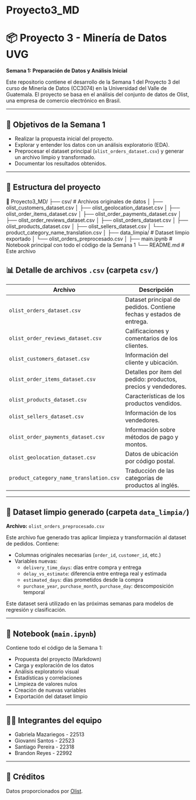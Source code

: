 # Proyecto3_MD

# 📦 Proyecto 3 - Minería de Datos UVG

**Semana 1: Preparación de Datos y Análisis Inicial**

Este repositorio contiene el desarrollo de la Semana 1 del Proyecto 3 del curso de Minería de Datos (CC3074) en la Universidad del Valle de Guatemala. El proyecto se basa en el análisis del conjunto de datos de Olist, una empresa de comercio electrónico en Brasil.

---

## 📌 Objetivos de la Semana 1

- Realizar la propuesta inicial del proyecto.
- Explorar y entender los datos con un análisis exploratorio (EDA).
- Preprocesar el dataset principal (`olist_orders_dataset.csv`) y generar un archivo limpio y transformado.
- Documentar los resultados obtenidos.

---

## 📂 Estructura del proyecto

📁 Proyecto3_MD/
├── csv/                                                               # Archivos originales de datos
│   ├── olist_customers_dataset.csv
│   ├── olist_geolocation_dataset.csv
│   ├── olist_order_items_dataset.csv
│   ├── olist_order_payments_dataset.csv
│   ├── olist_order_reviews_dataset.csv
│   ├── olist_orders_dataset.csv
│   ├── olist_products_dataset.csv
│   ├── olist_sellers_dataset.csv
│   └── product_category_name_translation.csv
│
├── data_limpia/                                                   # Dataset limpio exportado
│   └── olist_orders_preprocesado.csv
│
├── main.ipynb                                                    # Notebook principal con todo el código de la Semana 1
└── README.md                                                # Este archivo


## 📊 Detalle de archivos `.csv` (carpeta `csv/`)

| Archivo                                   | Descripción                                                        |
| ----------------------------------------- | ------------------------------------------------------------------- |
| `olist_orders_dataset.csv`              | Dataset principal de pedidos. Contiene fechas y estados de entrega. |
| `olist_order_reviews_dataset.csv`       | Calificaciones y comentarios de los clientes.                       |
| `olist_customers_dataset.csv`           | Información del cliente y ubicación.                              |
| `olist_order_items_dataset.csv`         | Detalles por ítem del pedido: productos, precios y vendedores.     |
| `olist_products_dataset.csv`            | Características de los productos vendidos.                         |
| `olist_sellers_dataset.csv`             | Información de los vendedores.                                     |
| `olist_order_payments_dataset.csv`      | Información sobre métodos de pago y montos.                       |
| `olist_geolocation_dataset.csv`         | Datos de ubicación por código postal.                             |
| `product_category_name_translation.csv` | Traducción de las categorías de productos al inglés.             |

---

## 🧹 Dataset limpio generado (carpeta `data_limpia/`)

**Archivo:** `olist_orders_preprocesado.csv`

Este archivo fue generado tras aplicar limpieza y transformación al dataset de pedidos. Contiene:

- Columnas originales necesarias (`order_id`, `customer_id`, etc.)
- Variables nuevas:
  - `delivery_time_days`: días entre compra y entrega
  - `delay_vs_estimate`: diferencia entre entrega real y estimada
  - `estimated_days`: días prometidos desde la compra
  - `purchase_year`, `purchase_month`, `purchase_day`: descomposición temporal

Este dataset será utilizado en las próximas semanas para modelos de regresión y clasificación.

---

## 📓 Notebook (`main.ipynb`)

Contiene todo el código de la Semana 1:

- Propuesta del proyecto (Markdown)
- Carga y exploración de los datos
- Análisis exploratorio visual
- Estadísticas y correlaciones
- Limpieza de valores nulos
- Creación de nuevas variables
- Exportación del dataset limpio

---

## 👨‍💻 Integrantes del equipo

- Gabriela Mazariegos - 22513
- Giovanni Santos - 22523
- Santiago Pereira - 22318
- Brandon Reyes - 22992

---

## 🔗 Créditos

Datos proporcionados por [Olist](https://www.kaggle.com/datasets/olistbr/brazilian-ecommerce).

